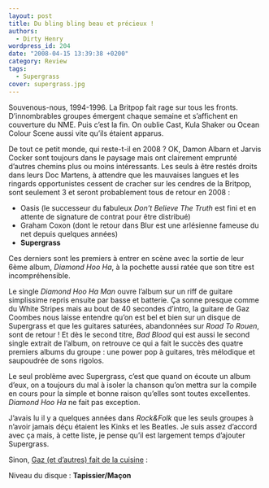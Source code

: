 ```yaml
---
layout: post
title: Du bling bling beau et précieux !
authors:
  - Dirty Henry
wordpress_id: 204
date: "2008-04-15 13:39:38 +0200"
category: Review
tags:
  - Supergrass
cover: supergrass.jpg
---
```


Souvenous-nous, 1994-1996. La Britpop fait rage sur tous les fronts.
D’innombrables groupes émergent chaque semaine et s’affichent en couverture du
NME. Puis c’est la fin. On oublie Cast, Kula Shaker ou Ocean Colour Scene aussi
vite qu’ils étaient apparus.

De tout ce petit monde, qui reste-t-il en 2008 ? OK, Damon Albarn et Jarvis
Cocker sont toujours dans le paysage mais ont clairement emprunté d’autres
chemins plus ou moins intéressants. Les seuls à être restés droits dans leurs
Doc Martens, à attendre que les mauvaises langues et les ringards opportunistes
cessent de cracher sur les cendres de la Britpop, sont seulement 3 et seront
probablement tous de retour en 2008 :

- Oasis (le successeur du fabuleux _Don’t Believe The Truth_ est fini et en
  attente de signature de contrat pour être distribué)
- Graham Coxon (dont le retour dans Blur est une arlésienne fameuse du net
  depuis quelques années)
- **Supergrass**

Ces derniers sont les premiers à entrer en scène avec la sortie de leur 6ème
album, _Diamond Hoo Ha_, à la pochette aussi ratée que son titre est
incompréhensible.

Le single _Diamond Hoo Ha Man_ ouvre l’album sur un riff de guitare simplissime
repris ensuite par basse et batterie. Ça sonne presque comme du White Stripes
mais au bout de 40 secondes d’intro, la guitare de Gaz Coombes nous laisse
entendre qu’on est bel et bien sur un disque de Supergrass et que les guitares
saturées, abandonnées sur _Road To Rouen_, sont de retour ! Et dès le second
titre, _Bad Blood_ qui est aussi le second single extrait de l’album, on
retrouve ce qui a fait le succès des quatre premiers albums du groupe : une
power pop à guitares, très mélodique et saupoudrée de sons rigolos.

Le seul problème avec Supergrass, c’est que quand on écoute un album d’eux, on a
toujours du mal à isoler la chanson qu’on mettra sur la compile en cours pour la
simple et bonne raison qu’elles sont toutes excellentes. _Diamond Hoo Ha_ ne
fait pas exception.

J’avais lu il y a quelques années dans _Rock&Folk_ que les seuls groupes à
n’avoir jamais déçu étaient les Kinks et les Beatles. Je suis assez d’accord
avec ça mais, à cette liste, je pense qu’il est largement temps d’ajouter
Supergrass.

Sinon, [Gaz (et d’autres) fait de la cuisine][1] :

Niveau du disque : **Tapissier/Maçon**

[1]:
  https://web.archive.org/web/20110814000103/http://cookingwithrockstars.com/artist/supergrass-gaz-coombes

